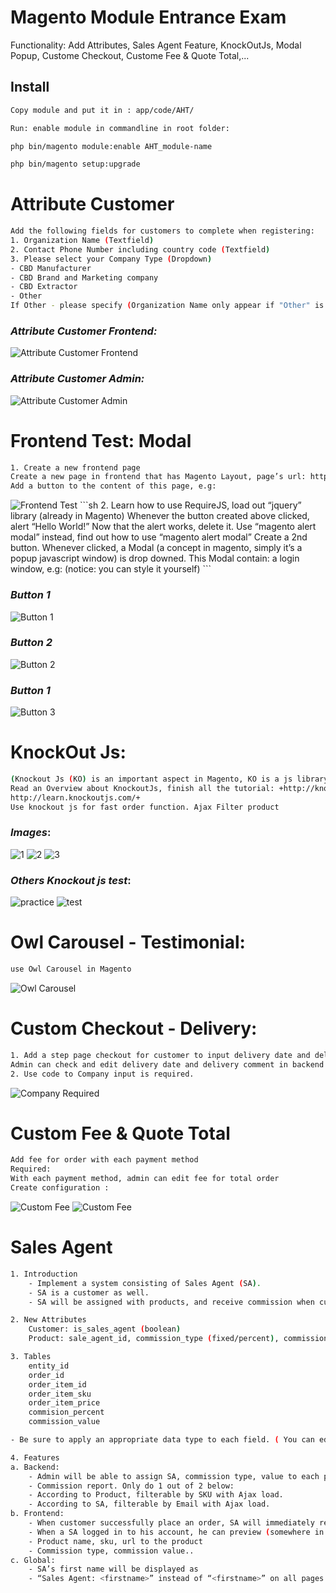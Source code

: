 # Magento Module Entrance Exam
Functionality: Add Attributes, Sales Agent Feature, KnockOutJs, Modal Popup, Custome Checkout, Custome Fee &amp; Quote Total,...

## Install
```sh
Copy module and put it in : app/code/AHT/

Run: enable module in commandline in root folder:

php bin/magento module:enable AHT_module-name

php bin/magento setup:upgrade
```



# Attribute Customer
```sh
Add the following fields for customers to complete when registering:
1. Organization Name (Textfield) 
2. Contact Phone Number including country code (Textfield)
3. Please select your Company Type (Dropdown)
- CBD Manufacturer
- CBD Brand and Marketing company
- CBD Extractor
- Other
If Other - please specify (Organization Name only appear if "Other" is selected )
```
### *Attribute Customer Frontend:*
<img src="https://github.com/vtearit/magento-module-entrance-exam/blob/main/Images/AttributeCustomer/fe.png" alt="Attribute Customer Frontend">

### *Attribute Customer Admin:*
<img src="https://github.com/vtearit/magento-module-entrance-exam/blob/main/Images/AttributeCustomer/admin.png" alt="Attribute Customer Admin">



# Frontend Test: Modal
```sh
1. Create a new frontend page
Create a new page in frontend that has Magento Layout, page’s url: http://<magento_baseurl>/<module_route>
Add a button to the content of this page, e.g:
```
<img src="https://github.com/vtearit/magento-module-entrance-exam/blob/main/Images/Fetest/2.png" alt="Frontend Test">
```sh
2. Learn how to use RequireJS, load out “jquery” library (already in Magento)
Whenever the button created above clicked, alert “Hello World!”
Now that the alert works, delete it. Use “magento alert modal” instead, find out how to use “magento alert modal”
Create a 2nd button. Whenever clicked, a Modal (a concept in magento, simply it’s a popup javascript window) is drop downed.
This Modal contain: a login window, e.g: (notice: you can style it yourself)
```

### *Button 1*
<img src="https://github.com/vtearit/magento-module-entrance-exam/blob/main/Images/Fetest/1.png" alt="Button 1">

### *Button 2*
<img src="https://github.com/vtearit/magento-module-entrance-exam/blob/main/Images/Fetest/3.png" alt="Button 2">

### *Button 1*
<img src="https://github.com/vtearit/magento-module-entrance-exam/blob/main/Images/Fetest/3.png" alt="Button 3">



# KnockOut Js:

```sh
(Knockout Js (KO) is an important aspect in Magento, KO is a js library that is used widely, in almost every page in Magento)
Read an Overview about KnockoutJs, finish all the tutorial: +http://knockoutjs.com/
http://learn.knockoutjs.com/+
Use knockout js for fast order function. Ajax Filter product
```

### *Images*:
<img src="https://github.com/vtearit/magento-module-entrance-exam/blob/main/Images/KOjs/1.png" alt="1">
<img src="https://github.com/vtearit/magento-module-entrance-exam/blob/main/Images/KOjs/2.png" alt="2">
<img src="https://github.com/vtearit/magento-module-entrance-exam/blob/main/Images/KOjs/3.png" alt="3">

### *Others Knockout js test*:
<img src="https://github.com/vtearit/magento-module-entrance-exam/blob/main/Images/KOjs/practice.png" alt="practice">
<img src="https://github.com/vtearit/magento-module-entrance-exam/blob/main/Images/KOjs/test.png" alt="test">



# Owl Carousel - Testimonial:
```sh
use Owl Carousel in Magento
```
<img src="https://github.com/vtearit/magento-module-entrance-exam/blob/main/Images/Owl/owl.png" alt="Owl Carousel">



# Custom Checkout - Delivery:
```sh
1. Add a step page checkout for customer to input delivery date and delivery comment
Admin can check and edit delivery date and delivery comment in backend (Order detail)
2. Use code to Company input is required.
```
<img src="https://github.com/vtearit/magento-module-entrance-exam/blob/main/Images/CustomCheckout/required.png" alt="Company Required">




# Custom Fee & Quote Total
```sh
Add fee for order with each payment method
Required:
With each payment method, admin can edit fee for total order
Create configuration : 
```
<img src="https://github.com/vtearit/magento-module-entrance-exam/blob/main/Images/CustomFee/1.png" alt="Custom Fee">
<img src="https://github.com/vtearit/magento-module-entrance-exam/blob/main/Images/CustomFee/2.png" alt="Custom Fee">




# Sales Agent
```sh
1. Introduction
    - Implement a system consisting of Sales Agent (SA).
    - SA is a customer as well. 
    - SA will be assigned with products, and receive commission when customer buy their product.

2. New Attributes
    Customer: is_sales_agent (boolean)
    Product: sale_agent_id, commission_type (fixed/percent), commission_value

3. Tables
    entity_id
    order_id
    order_item_id
    order_item_sku
    order_item_price
    commision_percent
    commission_value

- Be sure to apply an appropriate data type to each field. ( You can edit the table structure if you feel necessary )

4. Features
a. Backend:
    - Admin will be able to assign SA, commission type, value to each product.
    - Commission report. Only do 1 out of 2 below:
    - According to Product, filterable by SKU with Ajax load.
    - According to SA, filterable by Email with Ajax load.
b. Frontend:
    - When customer successfully place an order, SA will immediately receive commission.
    - When a SA logged in to his account, he can preview (somewhere in My Account) all product assigned to him (you should display this with a table).
    - Product name, sku, url to the product
    - Commission type, commission value..
c. Global:
    - SA’s first name will be displayed as 
    - “Sales Agent: <firstname>” instead of “<firstname>” on all pages of the website

```

#
